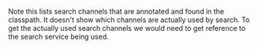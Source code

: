  Note this lists search channels that are annotated and found in the classpath.
 It doesn't show which channels are actually used by search.
 To get the actually used search channels we would need to get reference to
 the search service being used.
